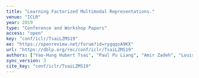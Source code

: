 ```yaml
---
title: "Learning Factorized Multimodal Representations."
venue: "ICLR"
year: 2019
type: "Conference and Workshop Papers"
access: "open"
key: "conf/iclr/TsaiLZMS19"
ee: "https://openreview.net/forum?id=rygqqsA9KX"
url: "https://dblp.org/rec/conf/iclr/TsaiLZMS19"
authors: ["Yao-Hung Hubert Tsai", "Paul Pu Liang", "Amir Zadeh", "Louis-Philippe Morency", "Ruslan Salakhutdinov"]
sync_version: 3
cite_key: "conf/iclr/TsaiLZMS19"
---
```

